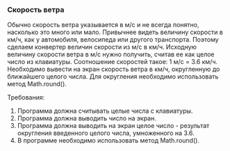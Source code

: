 
### Скорость ветра

Обычно скорость ветра указывается в м/с и не всегда понятно, насколько это много или мало.
Привычнее видеть величину скорости в км/ч, как у автомобиля, велосипеда или другого транспорта.
Поэтому сделаем конвертер величин скорости из м/с в км/ч.
Исходную величину скорости ветра в м/с нужно получить, считав ее как целое число из клавиатуры.
Соотношение скоростей такое: 1 м/с = 3.6 км/ч.
Необходимо вывести на экран скорость ветра в км/ч, округленную до ближайшего целого числа.
Для округления необходимо использовать метод Math.round().


Требования:
1.	Программа должна считывать целые числа c клавиатуры.
2.	Программа должна выводить число на экран.
3.	Программа должна выводить на экран целое число - результат округления введенного целого числа, умноженного на 3.6.
4.	В программе необходимо использовать метод Math.round().


